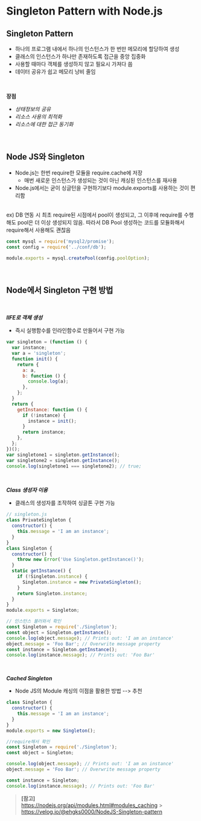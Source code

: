 # **Singleton Pattern with Node.js**

## **Singleton Pattern**

- 하나의 프로그램 내에서 하나의 인스턴스가 한 번만 메모리에 할당하여 생성
- 클래스의 인스턴스가 하나만 존재하도록 접근을 중앙 집중화
- 사용할 때마다 객체를 생성하지 않고 필요시 가져다 씀
- 데이터 공유가 쉽고 메모리 낭비 줄임

<br>

**장점**

- _상태정보의 공유_
- _리소스 사용의 최적화_
- _리소스에 대한 접근 동기화_

<br>

## **Node JS와 Singleton**

- Node.js는 한번 require한 모듈을 require.cache에 저장
  - 매번 새로운 인스턴스가 생성되는 것이 아닌 캐싱된 인스턴스를 재사용
- Node.js에서는 굳이 싱글턴을 구현하기보다 module.exports를 사용하는 것이 편리함

<br>
ex) DB 연동 시 최초 require된 시점에서 pool이 생성되고, 그 이후에 require를 수행해도 pool은 더 이상 생성되지 않음. 따라서 DB Pool 생성하는 코드를 모듈화해서 require해서 사용해도 괜찮음

```js
const mysql = require('mysql2/promise');
const config = require('../conf/db');

module.exports = mysql.createPool(config.poolOption);
```

<br>

## **Node에서 Singleton 구현 방법**

<br>

**_IIFE로 객체 생성_**

- 즉시 실행함수를 인라인함수로 만들어서 구현 가능

```js
var singleton = (function () {
  var instance;
  var a = 'singleton';
  function init() {
    return {
      a: a,
      b: function () {
        console.log(a);
      },
    };
  }
  return {
    getInstance: function () {
      if (!instance) {
        instance = init();
      }
      return instance;
    },
  };
})();
var singletone1 = singleton.getInstance();
var singletone2 = singleton.getInstance();
console.log(singletone1 === singletone2); // true;
```

<br>

**_Class 생성자 이용_**

- 클래스의 생성자를 조작하여 싱글톤 구현 가능

```js
// singleton.js
class PrivateSingleton {
  constructor() {
    this.message = 'I am an instance';
  }
}
class Singleton {
  constructor() {
    throw new Error('Use Singleton.getInstance()');
  }
  static getInstance() {
    if (!Singleton.instance) {
      Singleton.instance = new PrivateSingleton();
    }
    return Singleton.instance;
  }
}
module.exports = Singleton;
```

```js
// 인스턴스 불러와서 확인
const Singleton = require('./Singleton');
const object = Singleton.getInstance();
console.log(object.message); // Prints out: 'I am an instance'
object.message = 'Foo Bar'; // Overwrite message property
const instance = Singleton.getInstance();
console.log(instance.message); // Prints out: 'Foo Bar'
```

<br>

**_Cached Singleton_**

- Node JS의 Module 캐싱의 이점을 활용한 방법 --> 추천

```js
class Singleton {
  constructor() {
    this.message = 'I am an instance';
  }
}
module.exports = new Singleton();
```

```js
//require해서 확인
const Singleton = require('./Singleton');
const object = Singleton;

console.log(object.message); // Prints out: 'I am an instance'
object.message = 'Foo Bar'; // Overwrite message property

const instance = Singleton;
console.log(instance.message); // Prints out: 'Foo Bar'
```

> **[참고]**<br> https://nodejs.org/api/modules.html#modules_caching > https://velog.io/@ehgks0000/NodeJS-Singleton-pattern
